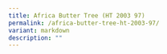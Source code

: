 ```yaml
---
title: Africa Butter Tree (HT 2003 97)
permalink: /africa-butter-tree-ht-2003-97/
variant: markdown
description: ""
---
```

